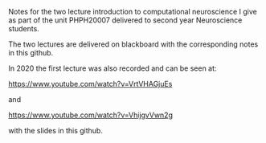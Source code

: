 Notes for the two lecture introduction to computational neuroscience I give as part of the unit PHPH20007 delivered to second year Neuroscience students. 

The two lectures are delivered on blackboard with the corresponding notes in this github.

In 2020 the first lecture was also recorded and can be seen at:

https://www.youtube.com/watch?v=VrtVHAGjuEs

and

https://www.youtube.com/watch?v=VhijgvVwn2g

with the slides in this github.
